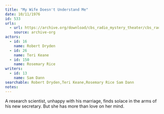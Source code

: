 ```yaml
---
title: "My Wife Doesn't Understand Me"
date: 10/11/1976
id: 533
urls: 
  - url: https://archive.org/download/cbs_radio_mystery_theater/cbs_radio_mystery_theater-0501-0550.zip/cbs_radio_mystery_theater-0501-0550%2Fcbsrmt_0533_my_wife_doesnt_understand_me.mp3
    source: archive-org
actors:  
  - id: 16
    name: Robert Dryden  
  - id: 26
    name: Teri Keane  
  - id: 150
    name: Rosemary Rice
writers:  
  - id: 13
    name: Sam Dann
searchable: Robert Dryden,Teri Keane,Rosemary Rice Sam Dann
notes:  
---
```

A research scientist, unhappy with his marriage, finds solace in the arms of his new secretary. But she has more than love on her mind.
